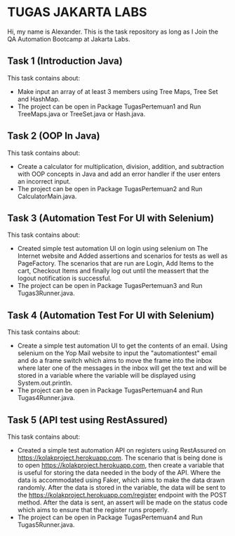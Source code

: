 # TUGAS JAKARTA LABS

Hi, my name is Alexander. This is the task repository as long as I Join the QA Automation Bootcamp at Jakarta Labs.

## Task 1 (Introduction Java)
This task contains about:
- Make input an array of at least 3 members using Tree Maps, Tree Set and HashMap.
- The project can be open in Package TugasPertemuan1 and Run TreeMaps.java or TreeSet.java or Hash.java.

## Task 2 (OOP In Java)
This task contains about:
- Create a calculator for multiplication, division, addition, and subtraction with OOP concepts in Java and add an error handler if the user enters an incorrect input.
- The project can be open in Package TugasPertemuan2 and Run CalculatorMain.java.

## Task 3 (Automation Test For UI with Selenium)
This task contains about:
- Created simple test automation UI on login using selenium on The Internet website and Added assertions and scenarios for tests as well as PageFactory. The scenarios that are run are Login, Add Items to the cart, Checkout Items and finally log out until the meassert that the logout notification is successful.
- The project can be open in Package TugasPertemuan3 and Run Tugas3Runner.java.

## Task 4 (Automation Test For UI with Selenium)
This task contains about:
- Create a simple test automation UI to get the contents of an email. Using selenium on the Yop Mail website to input the "automationtest" email and do a frame switch which aims to move the frame into the inbox where later one of the messages in the inbox will get the text and will be stored in a variable where the variable will be displayed using System.out.println.
- The project can be open in Package TugasPertemuan4 and Run Tugas4Runner.java.

## Task 5 (API test using RestAssured)
This task contains about:
- Created a simple test automation API on registers using RestAssured on https://kolakproject.herokuapp.com. The scenario that is being done is to open https://kolakproject.herokuapp.com, then create a variable that is useful for storing the data needed in the body of the API. Where the data is accommodated using Faker, which aims to make the data drawn randomly. After the data is stored in the variable, the data will be sent to the https://kolakproject.herokuapp.com/register endpoint with the POST method. After the data is sent, an assert will be made on the status code which aims to ensure that the register runs properly.
- The project can be open in Package TugasPertemuan4 and Run Tugas5Runner.java.





